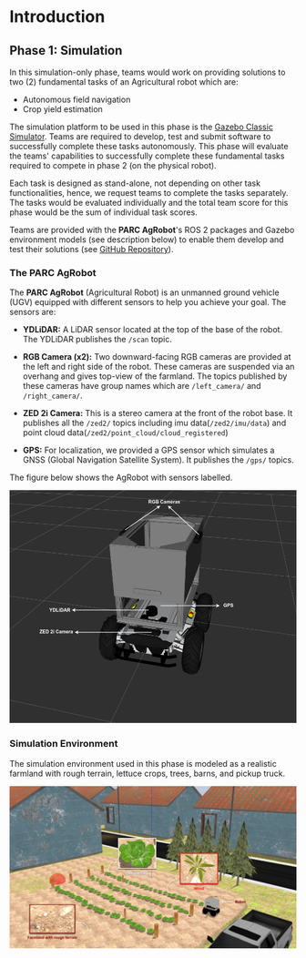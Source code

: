 # Introduction

## Phase 1: Simulation

In this simulation-only phase, teams would work on providing solutions to two (2) fundamental tasks of an Agricultural robot which are: 

* Autonomous field navigation
* Crop yield estimation

The simulation platform to be used in this phase is the [Gazebo Classic Simulator](https://classic.gazebosim.org/tutorials?tut=install_ubuntu&cat=install). Teams are required to develop, test and submit software to successfully complete these tasks autonomously. This phase will evaluate the teams' capabilities to successfully complete these fundamental tasks required to compete in phase 2 (on the physical robot).

Each task is designed as stand-alone, not depending on other task functionalities, hence, we request teams to complete the tasks separately. The tasks would be evaluated individually and the total team score for this phase would be the sum of individual task scores.

Teams are provided with the **PARC AgRobot**'s ROS 2 packages and Gazebo environment models (see description below) to enable them develop and test their solutions (see [GitHub Repository](https://github.com/PARC-Robotics/PARC2024-Engineers-League)).


### The PARC AgRobot
The **PARC AgRobot** (Agricultural Robot) is an unmanned ground vehicle (UGV) equipped with different sensors to help you achieve your goal. The sensors are:

* **YDLiDAR:** A LiDAR sensor located at the top of the base of the robot. The YDLiDAR publishes the `/scan` topic.

* **RGB Camera (x2):** Two downward-facing RGB cameras are provided at the left and right side of the robot. These cameras are suspended via an overhang and gives top-view of the farmland. The topics published by these cameras have group names which are `/left_camera/` and `/right_camera/`.

* **ZED 2i Camera:** This is a stereo camera at the front of the robot base. It publishes all the `/zed2/` topics including imu data(`/zed2/imu/data`) and point cloud data(`/zed2/point_cloud/cloud_registered`)

* **GPS:** For localization, we provided a GPS sensor which simulates a GNSS (Global Navigation Satellite System). It publishes the `/gps/` topics.


The figure below shows the AgRobot with sensors labelled.

![robot](../assets/robot_sensor_label.png)


### Simulation Environment
The simulation environment used in this phase is modeled as a realistic farmland with rough terrain, lettuce crops, trees, barns, and pickup truck.

![simulation](../assets/world_description.png)


